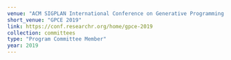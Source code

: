 ```yaml
---
venue: "ACM SIGPLAN International Conference on Generative Programming: Concepts & Experience"
short_venue: "GPCE 2019"
link: https://conf.researchr.org/home/gpce-2019
collection: committees
type: "Program Committee Member"
year: 2019
---
```

